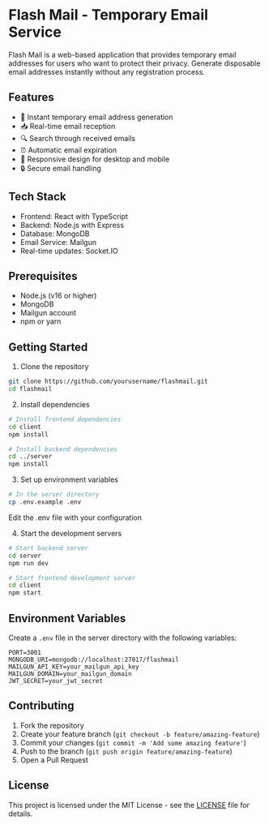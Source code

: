 # Flash Mail - Temporary Email Service

Flash Mail is a web-based application that provides temporary email addresses for users who want to protect their privacy. Generate disposable email addresses instantly without any registration process.

## Features

- 📧 Instant temporary email address generation
- 📥 Real-time email reception
- 🔍 Search through received emails
- ⏰ Automatic email expiration
- 📱 Responsive design for desktop and mobile
- 🔒 Secure email handling

## Tech Stack

- Frontend: React with TypeScript
- Backend: Node.js with Express
- Database: MongoDB
- Email Service: Mailgun
- Real-time updates: Socket.IO

## Prerequisites

- Node.js (v16 or higher)
- MongoDB
- Mailgun account
- npm or yarn

## Getting Started

1. Clone the repository
```bash
git clone https://github.com/yourusername/flashmail.git
cd flashmail
```

2. Install dependencies
```bash
# Install frontend dependencies
cd client
npm install

# Install backend dependencies
cd ../server
npm install
```

3. Set up environment variables
```bash
# In the server directory
cp .env.example .env
```
Edit the .env file with your configuration

4. Start the development servers
```bash
# Start backend server
cd server
npm run dev

# Start frontend development server
cd client
npm start
```

## Environment Variables

Create a `.env` file in the server directory with the following variables:

```
PORT=3001
MONGODB_URI=mongodb://localhost:27017/flashmail
MAILGUN_API_KEY=your_mailgun_api_key
MAILGUN_DOMAIN=your_mailgun_domain
JWT_SECRET=your_jwt_secret
```

## Contributing

1. Fork the repository
2. Create your feature branch (`git checkout -b feature/amazing-feature`)
3. Commit your changes (`git commit -m 'Add some amazing feature'`)
4. Push to the branch (`git push origin feature/amazing-feature`)
5. Open a Pull Request

## License

This project is licensed under the MIT License - see the [LICENSE](LICENSE) file for details. 